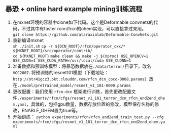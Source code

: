 ## 暴恐 + online hard example mining训练流程
1. 在mxnet环境的容器中clone如下代码。这个是Deformable convnets的代码，不过其中有faster rcnn/frcn的ohem实现，可以直接拿过来用。  
`git clone https://github.com/ataraxialab/Deformable-ConvNets.git`
2. 重新编译mxnet    
`sh ./init,sh`
`cp -r ${DCN_ROOT}/rfcn/operator_cxx/* ${MXNET_ROOT}/src/operator/contrib/`     
`cd ${MXNET_ROOT}`
`make clean && make -j $(nproc) USE_OPENCV=1 USE_CUDA=1 USE_CUDA_PATH=/usr/local/cuda USE_CUDNN=1`
3. 准备数据和预训练模型：将暴恐数据放在`./data/terror/`目录下，改名`VOC2007`. 将预训练的resnet101模型（下载地址：`http://otr41gcz3.bkt.clouddn.com/rfcn_dcn_coco-0008.params`）放在`./model/pretrained_model/resnet_v1_101-0000.params`
4. 更改配置：我们使用 `rfcn-dcn` 框架进行训练，首先更改配置文件`./experiments/rfcn/cfgs/resnet_v1_101_terror_dcn_rfcn_end2end_ohem.yaml`，具体的，包括gpu数量，数据存放位置的修改，模型保存名称的修改，ENABLE_OHEM置为true等。
5. 开始训练：
`python experiments/rfcn/rfcn_end2end_train_test.py --cfg experiments/rfcn/cfgs/resnet_v1_101_terror_dcn_rfcn_end2end_ohem.yaml`
